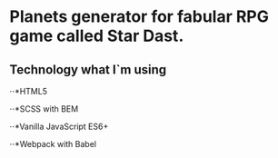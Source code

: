 # Planets generator for fabular RPG game called Star Dast. 




## Technology what I`m using 

⋅⋅*HTML5

⋅⋅*SCSS with BEM

⋅⋅*Vanilla JavaScript ES6+

⋅⋅*Webpack with Babel
 